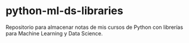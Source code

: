 # python-ml-ds-libraries
Repositorio para almacenar notas de mis cursos de Python con librerías para Machine Learning y Data Science.
